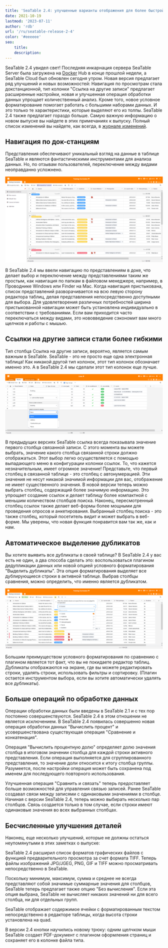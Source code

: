 ```yaml
---
title: 'SeaTable 2.4: улучшенные варианты отображения для более быстрой работы - SeaTable'
date: 2021-10-19
lastmod: '2023-07-11'
author: 'rdb'
url: '/ru/seatable-release-2-4'
color: '#eeeeee'
seo:
    title:
    description:
---
```


SeaTable 2.4 увидел свет! Последняя инкарнация сервера SeaTable Server была загружена на [Docker](https://hub.docker.com/u/seatable) Hub в конце прошлой недели, а SeaTable Cloud был обновлен сегодня утром. Новая версия предлагает ряд улучшений и новых возможностей: Навигация по просмотрам стала докстанционной, тип колонки "Ссылка на другие записи" предлагает расширенные настройки, новая и улучшенная операция обработки данных упрощает количественный анализ. Кроме того, новое условное форматирование помогает работать с большими наборами данных. И это только те характеристики, которые выделяют его из толпы. SeaTable 2.4 также предлагает гораздо больше. Самую важную информацию о новом выпуске вы найдете в этих примечаниях к выпуску. Полный список изменений вы найдете, как всегда, в [журнале изменений](https://seatable.io/ru/docs/changelog/version-2-4/).

## Навигация по док-станциям

Представления обеспечивают уникальный взгляд на данные в таблице SeaTable и являются фантастическими инструментами для анализа данных. Но, по отзывам пользователей, переключение между видами неоправданно усложнено.

![Навигация с возможностью просмотра](Pinnable_View_Navigation_1448x787.png)

В SeaTable 2.4 мы ввели навигацию по представлениям в доке, что делает выбор и переключение между представлениями таким же простым, как навигация по папкам в файловом менеджере, например, в Проводнике Windows или Finder на Mac. Когда навигация пристыкована, список представлений разворачивается на всю левую сторону редактора таблиц, делая представления непосредственно доступными для выбора. Для удовлетворения различных потребностей ширина пристыкованной навигации может быть установлена индивидуально в соответствии с требованиями. Если вам приходится часто переключаться между видами, это нововведение сэкономит вам много щелчков и работы с мышью.

## Ссылки на другие записи стали более гибкими

Тип столбца Ссылка на другие записи, вероятно, является самым важным в SeaTable. SeaTable - это не просто еще одна электронная таблица! Как никакой другой тип колонок, этот тип колонок обозначает именно это. А в SeaTable 2.4 мы сделали этот тип колонок еще лучше.

![Больше вариантов отображения колонки ссылок](More_Flexible_Link_Column_raw_1448x554.png)

В предыдущих версиях SeaTable ссылка всегда показывала значение первого столбца связанной записи. С этого момента вы можете выбрать, значение какого столбца связанной строки должно отображаться. Этот выбор легко осуществляется с помощью выпадающего меню в конфигурации колонки ссылок. То, что кажется незначительным, имеет огромное значение! Представьте, что первый столбец в связанной таблице - это столбец с автонумерацией. Эти значения не несут никакой значимой информации для вас, отображение не имеет существенного значения. В новой версии теперь можно выбрать столбец, содержащий более значимую информацию. Это упрощает создание ссылок и делает таблицу более компактной с меньшим количеством столбцов поиска. Наконец, пересмотренный столбец ссылок также делает веб-формы более мощными для проведения опросов и анкетирования. Выбранный столбец поиска - это также столбец, который посетитель видит и может выбрать в веб-форме. Мы уверены, что новая функция понравится вам так же, как и нам.

## Автоматическое выделение дубликатов

Вы хотите выявить все дубликаты в своей таблице? В SeaTable 2.4 у вас есть не один, а два способа сделать это: воспользоваться плагином дедупликации данных или новой опцией условного форматирования "Выделить дубликаты". Эта опция форматирования выделяет все дублирующиеся строки в активной таблице. Выбрав столбцы сравнения, можно определить, что именно является дубликатом.

![Новая опция условного форматирования "Выделить дубликаты](Highlight_duplicates_1448x554.png)

Большим преимуществом условного форматирования по сравнению с плагином является тот факт, что вы не покидаете редактор таблиц. Дубликаты отображаются на экране, где вы можете редактировать строки, удалять строки, использовать фильтры и сортировку. (Плагин остается инструментом выбора, если вы хотите автоматически удалять все дубликаты).

## Больше операций по обработке данных

Операции обработки данных были введены в SeaTable 2.1 и с тех пор постоянно совершенствуются. SeaTable 2.4 в этом отношении не является исключением. В SeaTable 2.4 появилась совершенно новая операция обработки данных "Вычислить процент" и усовершенствована существующая операция "Сравнение и конкатенация".

Операция "Вычислить процентную долю" определяет долю значения столбца в итоговом значении столбца для каждой строки активного представления. Если операция выполняется для сгруппированного представления, то значение доли относится к итогу столбца группы. Разумеется, после настройки операция может быть сохранена под именем для последующего повторного использования.

Улучшенная операция "Сравнить и связать" теперь предоставляет больше возможностей для управления связью записей. Ранее SeaTable создавал связи между записями с одинаковыми значениями в столбце. Начиная с версии SeaTable 2.4, теперь можно выбирать несколько пар столбцов. Связь создается только в том случае, если строки имеют одинаковые значения во всех выбранных столбцах.

## Бесчисленные улучшения деталей

Наконец, еще несколько улучшений, которые не должны остаться неупомянутыми в этих заметках о выпуске:

SeaTable 2.4 расширил список форматов графических файлов с функцией предварительного просмотра за счет формата TIFF. Теперь файлы изображений JPG/JGEG, PNG, GIF и TIFF можно просматривать непосредственно в SeaTable.

Поскольку минимум, максимум, сумма и среднее не всегда представляют собой значимые суммарные значения для столбцов, SeaTable теперь предлагает также опцию "Без вычисления". Если эта опция выбрана, SeaTable не вычисляет никаких значений ни для всего столбца, ни для отдельных групп.

SeaTable отображает содержимое ячейки с форматированным текстом непосредственно в редакторе таблицы, когда высота строки установлена на quad.

В версии 2.4 кнопки научились новому трюку: одним щелчком мыши SeaTable создает PDF-документ с плагином оформления страниц и сохраняет его в колонке файла типа.
